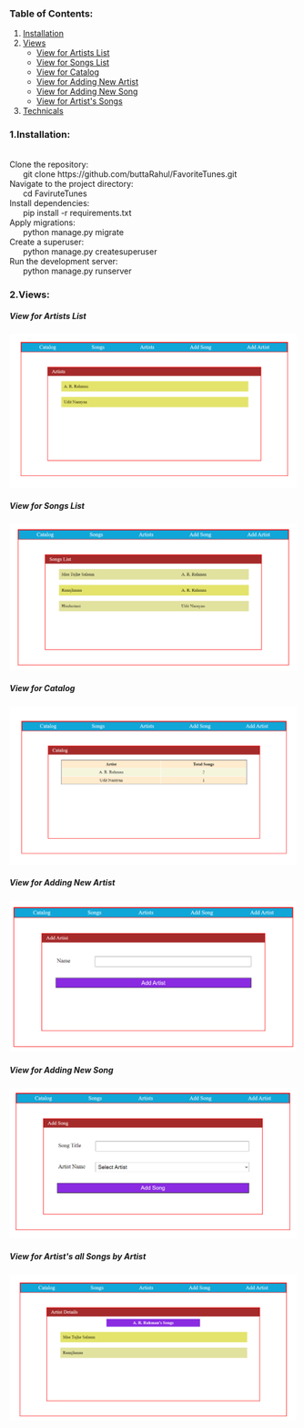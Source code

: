 <div>
  <h3>Table of Contents:</h3>
  <ol>
    <li><a href="#">Installation</a></li>
    <li>
      <a href="#">Views</a>
      <ul>
        <li><a href="#aview">View for Artists List</a></li>
        <li><a href="#sview">View for Songs List</a></li>
        <li><a href="#cview">View for Catalog</a></li>
        <li><a href="#nartist">View for Adding New Artist</a></li>
        <li><a href="#nsong">View for Adding New Song</a></li>
        <li><a href="#asong">View for Artist's Songs</a></li>
      </ul>
    </li>
    <li><a href="#">Technicals</a></li>
  </ol>
  <h3>1.Installation:</h3>
  <p>
    <br>
    Clone the repository:
    <br>
      &nbsp &nbsp &nbsp git clone https://github.com/buttaRahul/FavoriteTunes.git
    <br>
    Navigate to the project directory:
    <br>
      &nbsp &nbsp &nbsp cd FaviruteTunes
    <br>
    Install dependencies:
     <br>
     &nbsp &nbsp &nbsp pip install -r requirements.txt
     <br>
    Apply migrations:
     <br>
     &nbsp &nbsp &nbsp python manage.py migrate
     <br>
    Create a superuser:
     <br>
     &nbsp &nbsp &nbsp python manage.py createsuperuser
     <br>
    Run the development server:
     <br>
     &nbsp &nbsp &nbsp python manage.py runserver
     
  </p>
  <h3>2.Views:</h3>
<!--   <img src></img> -->
<div id='aview' >
  <h5>View for Artists List</h5>
  <img src="images/artistview.png" alt="Artist List View">
</div>
<div id='sview' >
  <h5>View for Songs List</h5>
  <img src="images/songsview.png" alt="Songs List View">
</div>
<div id='cview' >
  <h5>View for Catalog</h5>
  <img src="images/catalogview.png" alt="Catalog View">
</div>
<div id='nartist' >
  <h5>View for Adding New Artist</h5>
  <img src="images/addartistview.png" alt="Add Artist View">
</div>
<div id='nsong' >
  <h5>View for Adding New Song</h5>
  <img src="images/addsongview.png" alt="Add Song View">
</div>
<div id='asong' >
  <h5>View for Artist's all Songs by Artist</h5>
  <img src="images/artistsongsview.png" alt="Artist Songs View">
</div>
</div>
